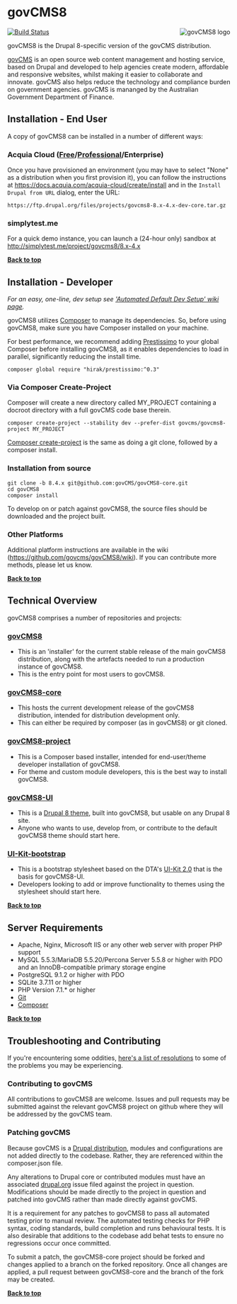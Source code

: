 # govCMS8
<img src="https://www.drupal.org/files/styles/grid-3/public/project-images/govcms8.png" alt="govCMS8 logo" align="right"/>

[![Build Status](https://travis-ci.org/govCMS/govCMS8.svg?branch=8.4.x)](https://travis-ci.org/govCMS/govCMS8)

govCMS8 is the Drupal 8-specific version of the govCMS distribution.

[govCMS](https://www.govcms.gov.au) is an open source web content management and hosting service, based on Drupal and developed to help agencies create modern, affordable and responsive websites, whilst making it easier to collaborate and innovate. govCMS also helps reduce the technology and compliance burden on government agencies.  govCMS is mananged by the Australian Government Department of Finance. 

## Installation - End User

A copy of govCMS8 can be installed in a number of different ways:

### Acquia Cloud ([Free](https://insight.acquia.com/free/register)/[Professional](https://www.acquia.com/cloud-pricing#hardware=c3.large&storage=25&subscription=5bc0ff4a-8bea-7ea4-b175-59ba508af636&region=ap-southeast-2)/Enterprise)

Once you have provisioned an environment (you may have to select "None" as a distribution when you first provision it), you can follow the instructions at https://docs.acquia.com/acquia-cloud/create/install and in the `Install Drupal from URL` dialog, enter the URL:
    
    https://ftp.drupal.org/files/projects/govcms8-8.x-4.x-dev-core.tar.gz

### simplytest.me

For a quick demo instance, you can launch a (24-hour only) sandbox at http://simplytest.me/project/govcms8/8.x-4.x

**[Back to top](#govcms8)**
## Installation - Developer

_For an easy, one-line, dev setup see ['Automated Default Dev Setup' wiki page](https://github.com/govCMS/govCMS8-core/wiki/Automated-Default-Dev-Setup)._

govCMS8 utilizes [Composer](https://getcomposer.org/) to manage its dependencies. So, before using govCMS8, make sure you have Composer installed on your machine.

For best performance, we recommend adding [Prestissimo](https://github.com/hirak/prestissimo) to your global Composer before installing govCMS8, as it enables dependencies to load in parallel, significantly reducing the install time.

    composer global require "hirak/prestissimo:^0.3"

### Via Composer Create-Project

Composer will create a new directory called MY_PROJECT containing a docroot directory with a full govCMS code base therein.

    composer create-project --stability dev --prefer-dist govcms/govcms8-project MY_PROJECT

[Composer create-project](https://getcomposer.org/doc/03-cli.md#create-project) is the same as doing a git clone, followed by a composer install.

### Installation from source

    git clone -b 8.4.x git@github.com:govCMS/govCMS8-core.git
    cd govCMS8
    composer install
    
To develop on or patch against govCMS8, the source files should be downloaded and the project built.

### Other Platforms

Additional platform instructions are available in the wiki (https://github.com/govcms/govCMS8/wiki).  If you can contribute more methods, please let us know.

**[Back to top](#govcms8)**
## Technical Overview

govCMS8 comprises a number of repositories and projects:

### [govCMS8](https://github.com/govCMS/govCMS8)
* This is an 'installer' for the current stable release of the main govCMS8 distribution, along with the artefacts needed to run a production instance of govCMS8.
* This is the entry point for most users to govCMS8.

### [govCMS8-core](https://github.com/govCMS/govCMS8-core)
* This hosts the current development release of the govCMS8 distribution, intended for distribution development only.
* This can either be required by composer (as in govCMS8) or git cloned.

### [govCMS8-project](https://github.com/govCMS/govCMS8-project)
* This is a Composer based installer, intended for end-user/theme developer installation of govCMS8.
* For theme and custom module developers, this is the best way to install govCMS8.

### [govCMS8-UI](https://github.com/govCMS/govCMS8-ui)
* This is a [Drupal 8 theme](https://www.drupal.org/project/govcms8_ui), built into govCMS8, but usable on any Drupal 8 site.
* Anyone who wants to use, develop from, or contribute to the default govCMS8 theme should start here.

### [UI-Kit-bootstrap](https://github.com/govCMS/uikit-bootstrap)
* This is a bootstrap stylesheet based on the DTA's [UI-Kit 2.0](https://github.com/govau/uikit/) that is the basis for govCMS8-UI.
* Developers looking to add or improve functionality to themes using the stylesheet should start here.

**[Back to top](#govcms8)**
## Server Requirements

* Apache, Nginx, Microsoft IIS or any other web server with proper PHP support
* MySQL 5.5.3/MariaDB 5.5.20/Percona Server 5.5.8 or higher with PDO and an InnoDB-compatible primary storage engine
* PostgreSQL 9.1.2 or higher with PDO
* SQLite 3.7.11 or higher
* PHP Version 7.1.* or higher
* [Git](http://git-scm.com/)
* [Composer](https://getcomposer.org/)

**[Back to top](#govcms8)**
## Troubleshooting and Contributing

If you're encountering some oddities, [here's a list of resolutions](https://github.com/govCMS/govCMS8/wiki/Troubleshooting) to some of the problems you may be experiencing.

### Contributing to govCMS

All contributions to govCMS8 are welcome. Issues and pull requests may be submitted against the relevant govCMS8 project on github where they will be addressed by the govCMS team.

### Patching govCMS

Because govCMS is a [Drupal distribution](https://www.drupal.org/documentation/build/distributions), modules and configurations are not added directly to the codebase. Rather, they are referenced within the composer.json file.

Any alterations to Drupal core or contributed modules must have an associated [drupal.org](https://www.drupal.org) issue filed against the project in question. Modifications should be made directly to the project in question and patched into govCMS rather than made directly against govCMS.

It is a requirement for any patches to govCMS8 to pass all automated testing prior to manual review. The automated testing checks for PHP syntax, coding standards, build completion and runs behavioural tests. It is also desirable that additions to the codebase add behat tests to ensure no regressions occur once committed.

To submit a patch, the govCMS8-core project should be forked and changes applied to a branch on the forked repository. Once all changes are applied, a pull request between govCMS8-core and the branch of the fork may be created.

**[Back to top](#govcms8)**
